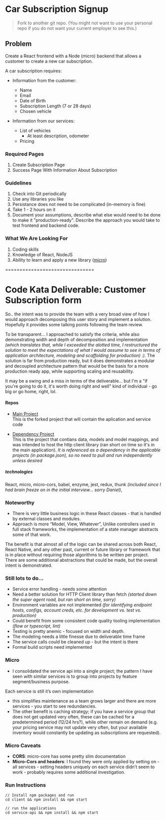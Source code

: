 # Car Subscription Signup

> Fork to another git repo. (You might not want to use your personal repo if you do not want your current employer to see this.)

## Problem

Create a React frontend with a Node (micro) backend that allows a customer to create a new car subscription.

A car subscription requires:

* Information from the customer:

  * Name
  * Email
  * Date of Birth
  * Subscription Length (7 or 28 days)
  * Chosen vehicle

* Information from our services:
  * List of vehicles
    * At least description, odometer
  * Pricing

### Required Pages

1.  Create Subscription Page
2.  Success Page With Information About Subscription

### Guidelines

1.  Check into Git periodically
2.  Use any libraries you like
3.  Persistance does not need to be complicated (in-memory is fine)
4.  Take 1 - 2 hours on it
5.  Document your assumptions, describe what else would need to be done to make it "production-ready". Describe the approach you would take to test frontend and backend code.

### What We Are Looking For

1.  Coding skills
2.  Knowledge of React, NodeJS
3.  Ability to learn and apply a new library ([micro](https://github.com/zeit/micro))


===============================

# Code Kata Deliverable: Customer Subscription form

So.. the intent was to provide the team with a very broad view of how I would approach decomposing this user story and implement a solution. Hopefully it provides some talking points following the team review. 

To be transparent… I approached to satisfy the criteria, while also demonstrating width and depth of decomposition and implementation _(which translates that, while I exceeded the alotted time, I restructured the solution to meet the expectations of what I would assume to see in terms of application architecture, modeling and scaffolding for production) :)_. The solution is far from production ready, but it does demonstrates a modular and decoupled architecture pattern that would be the basis for a more production ready app, while supporting scaling and reusability.

It may be a swing and a miss in terms of the deliverable... but I'm a "if you're going to do it, it's worth doing right and well" kind of individual - go big or go home, right, lol.


#### Repos
 - [Main Project](https://github.com/bretphillips/project-react-node)  
  This is the forked project that will contain the aplication and service code
 
 - [Dependency Project](https://github.com/bretphillips/project-react-node-resources)  
This is the project that contians data, models and model mappings, and was intended to host the http client library (ran short on time so it's in the main application). _It is referenced as a dependency in the applicable projects (in package.json), so no need to pull and run independently unless desired_ 

##### technologies
React, micro, micro-cors, babel, enzyme, jest, redux, thunk _(included since I had brain freeze on in the initial interview... sorry Daniel)_, 


### Noteworthy
 - There is very little business logic in these React classes - that is handled by external classes and modules. 
 - Approach is more “Model, View, Whatever”, Unlike controllers used in full stack frameworks, the implementation of a state manager abstracts some of that work. 
 
The benefit is that almost all of the logic can be shared across both React, React Native, and any other past, current or future library or framework that is in place without requiring those algorithms to be written per project. There are some additional abstractions that could be made, but the overall intent is demonstrated.

### Still lots to do… 
- Service error handling - needs some attention
- Need a better solution for HTTP Client library than fetch _(started down the super agent road, but ran short on time, sorry)_
- Environment variables are not implemented _(for identifying endpoint hosts, configs, account creds, etc. for development vs. test vs. production)_
- Could benefit from some consistent code quality tooling implementation _(flow or typescript, lint)_
- Testing is pretty anemic - focused on width and depth.
- The modeling needs a little finesse due to deliverable time frame
- The service calls could be cleaned up - but the intent is there
- Formal build scripts need implemented

### Micro 
- I consolidated the service api into a single project; the pattern I have seen with similar services is to group into projects by feature segment/business purpose. 

Each service is still it’s own implementation 
-	this simplifies maintenance as a team grows larger and there are more services - you start to see redundancies.
- The other benefit is caching strategy; if you have a service group that does not get updated very often, these can be cached for a predetermined period (12/24 hrs?), while other remain on demand (e.g. your pricing service may not update very often, but your available inventory would constantly be updating as subscriptions are requested). 

### Micro Caveats
 - **CORS**: micro-core has some pretty slim documentation
 - **Micro-Cors and headers**: I found they were only applied  by setting on  - all services - setting headers uniquely on each service didn’t seem to work - probably requires some additional investigation.

### Run Instructions
```
// Install npm packages and run
cd client && npm install && npm start

// run the applications
cd service-api && npm install && npm start
```

